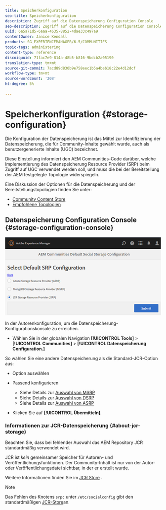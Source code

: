 ```yaml
---
title: Speicherkonfiguration
seo-title: Speicherkonfiguration
description: Zugriff auf die Datenspeicherung Configuration Console
seo-description: Zugriff auf die Datenspeicherung Configuration Console
uuid: 6a5a71d5-6aaa-4635-8852-4dae33c497a9
contentOwner: Janice Kendall
products: SG_EXPERIENCEMANAGER/6.5/COMMUNITIES
topic-tags: administering
content-type: reference
discoiquuid: 71fac7e9-814a-48b5-b816-9bdcb2a05190
translation-type: tm+mt
source-git-commit: 7acd89d830b9e758eec1b5a4beb18c22e4d12dcf
workflow-type: tm+mt
source-wordcount: '208'
ht-degree: 5%

---
```



# Speicherkonfiguration {#storage-configuration}

Die Konfiguration der Datenspeicherung ist das Mittel zur Identifizierung der Datenspeicherung, die für Community-Inhalte gewählt wurde, auch als benutzergenerierte Inhalte (UGC) bezeichnet.

Diese Einstellung informiert den AEM Communities-Code darüber, welche Implementierung des Datenspeicherung Resource Provider (SRP) beim Zugriff auf UGC verwendet werden soll, und muss die bei der Bereitstellung der AEM festgelegte Topologie widerspiegeln.

Eine Diskussion der Optionen für die Datenspeicherung und der Bereitstellungstopologien finden Sie unter:

* [Community Content Store](working-with-srp.md)
* [Empfohlene Topologien](topologies.md)

## Datenspeicherung Configuration Console {#storage-configuration-console}

![jsrp-configuration](assets/jsrp-configuration.png)

In der Autorenkonfiguration, um die Datenspeicherung-Konfigurationskonsole zu erreichen.

* Wählen Sie in der globalen Navigation **[!UICONTROL Tools]** > **[!UICONTROL Communities]** > **[!UICONTROL Datenspeicherung Configuration.]**

So wählen Sie eine andere Datenspeicherung als die Standard-JCR-Option aus:

* Option auswählen
* Passend konfigurieren

   * Siehe Details zur [Auswahl von MSRP](msrp.md#select-msrp)
   * Siehe Details zur [Auswahl von DSRP](dsrp.md#select-dsrp)
   * Siehe Details zur [Auswahl von ASRP](asrp.md#select-asrp)

* Klicken Sie auf **[!UICONTROL Übermitteln]**.

### Informationen zur JCR-Datenspeicherung {#about-jcr-storage}

Beachten Sie, dass bei fehlender Auswahl das AEM Repository JCR standardmäßig verwendet wird.

JCR ist *kein* gemeinsamer Speicher für Autoren- und Veröffentlichungsfunktionen. Der Community-Inhalt ist nur von der Autor- oder Veröffentlichungsdatei sichtbar, in der er erstellt wurde.

Weitere Informationen finden Sie im [JCR Store](jsrp.md) .

>[!NOTE]
>
>Das Fehlen des Knotens `srpc` unter `/etc/socialconfig` gibt den standardmäßigen [JCR-Store](jsrp.md)an.


